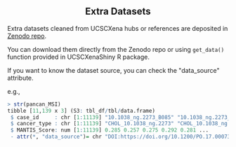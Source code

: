 <center> <h2> Extra Datasets </h2> </center>

Extra datasets cleaned from UCSCXena hubs or references are deposited in [Zenodo repo](https://zenodo.org/record/12819839).

You can download them directly from the Zenodo repo or using `get_data()` function provided in UCSCXenaShiny R package.

If you want to know the dataset source, you can check the "data_source" attribute.

e.g.,

```r
> str(pancan_MSI)
tibble [11,139 x 3] (S3: tbl_df/tbl/data.frame)
 $ case_id     : chr [1:11139] "10.1038_ng.2273_B085" "10.1038_ng.2273_B099" "10.1038_ng.2273_R104" "10.1038_ng.2273_T26" ...
 $ cancer_type : chr [1:11139] "CHOL_10.1038_ng.2273" "CHOL_10.1038_ng.2273" "CHOL_10.1038_ng.2273" "CHOL_10.1038_ng.2273" ...
 $ MANTIS_Score: num [1:11139] 0.285 0.257 0.275 0.292 0.281 ...
 - attr(*, "data_source")= chr "DOI:https://doi.org/10.1200/PO.17.00073"
```

